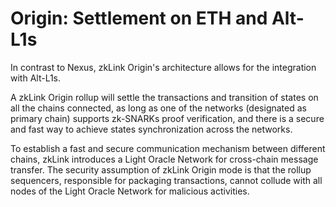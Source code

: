 # Origin: Settlement on ETH and Alt-L1s

In contrast to Nexus, zkLink Origin's architecture allows for the integration with Alt-L1s.

A zkLink Origin rollup will settle the transactions and transition of states on all the chains connected, as long as one of the networks (designated as primary chain) supports zk-SNARKs proof verification, and there is a secure and fast way to achieve states synchronization across the networks.

To establish a fast and secure communication mechanism between different chains, zkLink introduces a Light Oracle Network for cross-chain message transfer. The security assumption of zkLink Origin mode is that the rollup sequencers, responsible for packaging transactions, cannot collude with all nodes of the Light Oracle Network for malicious activities.
